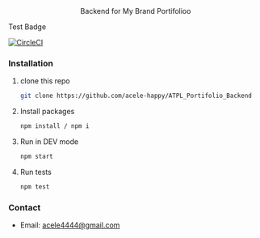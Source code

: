 
<div align="center">
    Backend for My Brand Portifolioo 
</div>

<p>Test Badge</p>

[![CircleCI](https://circleci.com/gh/acele-happy/ATPL_Portifolio_Backend.svg?style=shield)](https://circleci.com/gh/circleci/circleci-docs)

### Installation

1. clone this repo
   ```sh
   git clone https://github.com/acele-happy/ATPL_Portifolio_Backend
   ```
2. Install packages
   ```sh
   npm install / npm i
   ```
3. Run in DEV mode
   ```sh
   npm start
   ```

4. Run tests
    ```sh
    npm test
    ```

### Contact
- Email: acele4444@gmail.com